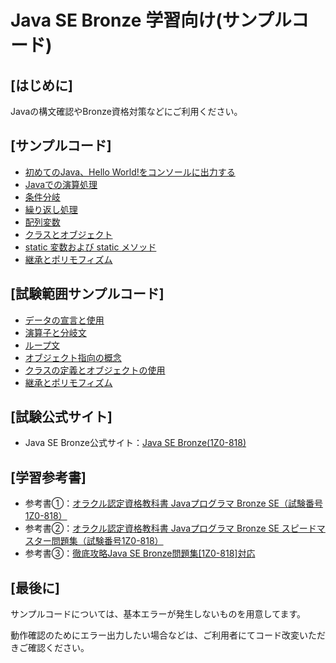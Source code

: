 # Java SE Bronze 学習向け(サンプルコード)
## [はじめに]

Javaの構文確認やBronze資格対策などにご利用ください。

## [サンプルコード]
* [初めてのJava、Hello World!をコンソールに出力する](https://github.com/YuuYamamoto0925/Java_Startup_Project/tree/master/src/Sample001)
* [Javaでの演算処理](https://github.com/YuuYamamoto0925/Java_Startup_Project/tree/master/src/Sample002)
* [条件分岐](https://github.com/YuuYamamoto0925/Java_Startup_Project/tree/master/src/Sample003)
* [繰り返し処理](https://github.com/YuuYamamoto0925/Java_Startup_Project/tree/master/src/Sample004)
* [配列変数](https://github.com/YuuYamamoto0925/Java_Startup_Project/tree/master/src/Sample005)
* [クラスとオブジェクト](https://github.com/YuuYamamoto0925/Java_Startup_Project/tree/master/src/Sample006)
* [static 変数および static メソッド](https://github.com/YuuYamamoto0925/Java_Startup_Project/tree/master/src/Sample007)
* [継承とポリモフィズム](https://github.com/YuuYamamoto0925/Java_Startup_Project/tree/master/src/Sample008)

## [試験範囲サンプルコード]
* [データの宣言と使用](https://github.com/YuuYamamoto0925/Java_Startup_Project/tree/master/src/Exam_chapter001)
* [演算子と分岐文](https://github.com/YuuYamamoto0925/Java_Startup_Project/tree/master/src/Exam_chapter002)
* [ループ文](https://github.com/YuuYamamoto0925/Java_Startup_Project/tree/master/src/Exam_chapter003)
* [オブジェクト指向の概念](https://github.com/YuuYamamoto0925/Java_Startup_Project/tree/master/src/Exam_chapter004)
* [クラスの定義とオブジェクトの使用](https://github.com/YuuYamamoto0925/Java_Startup_Project/tree/master/src/Exam_chapter005)
* [継承とポリモフィズム](https://github.com/YuuYamamoto0925/Java_Startup_Project/tree/master/src/Exam_chapter006)




## [試験公式サイト]
* Java SE Bronze公式サイト：[Java SE Bronze(1Z0-818)](https://education.oracle.com/ja/java-se-bronze-available-only-in-japan/pexam_1Z0-818)

## [学習参考書]
* 参考書①：[オラクル認定資格教科書 Javaプログラマ Bronze SE（試験番号1Z0-818）](https://www.shoeisha.co.jp/book/detail/9784798167831)
* 参考書②：[オラクル認定資格教科書 Javaプログラマ Bronze SE スピードマスター問題集（試験番号1Z0-818）](https://www.shoeisha.co.jp/book/detail/9784798162058)
* 参考書③：[徹底攻略Java SE Bronze問題集[1Z0-818]対応](https://book.impress.co.jp/books/1119101075)

## [最後に]
サンプルコードについては、基本エラーが発生しないものを用意してます。

動作確認のためにエラー出力したい場合などは、ご利用者にてコード改変いただきご確認ください。

